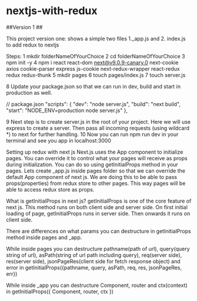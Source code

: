 # nextjs-with-redux

##Version 1 ##

This project version one: shows a simple two files 1._app.js and 2. index.js to add redux to nextjs

Steps:
1 mkdir folderNameOfYourChoice
2 cd folderNameOfYourChoice
3 npm init -y
4 npm i react react-dom next@v9.0.9-canary.0 next-cookie axios cookie-parser express js-cookie next-redux-wrapper react-redux redux redux-thunk
5 mkdir pages
6 touch pages/index.js
7 touch server.js

8 Update your package.json so that we can run in dev, build and start in production as well.

// package.json
"scripts": {
    "dev": "node server.js",
    "build": "next build",
    "start": "NODE_ENV=production node server.js"
  },
  
 9 Next step is to create server.js in the root of your project. Here we will use express to create a server. Then pass all incoming requests (using wildcard *) to next for further handling.
10 Now you can run npm run dev in your terminal and see you app in localhost:3000

Setting up redux with next js
Next.js uses the App component to initialize pages. You can override it to control what your pages will receive as props during initialization. You can do so using getInitialProps method in your pages. Lets create _app.js inside pages folder so that we can override the default App component of next js. We are doing this to be able to pass props(properties) from redux store to other pages. This way pages will be able to access redux store as props.

What is getInitialProps in next js?
getInitialProps is one of the core feature of next js. This method runs on both client side and server side. On first initial loading of page, getInitialProps runs in server side. Then onwards it runs on client side.

There are differences on what params you can destructure in getInitialProps method inside pages and _app.

While inside pages you can destructure pathname(path of url), query(query string of url), asPath(string of url path including query), req(server side), res(server side), jsonPageRes(client side for fetch response object) and error in getInitialProps({pathname, query, asPath, req, res, jsonPageRes, err})

While inside _app you can destructure Component, router and ctx(context) in getInitialProps({ Component, router, ctx })
